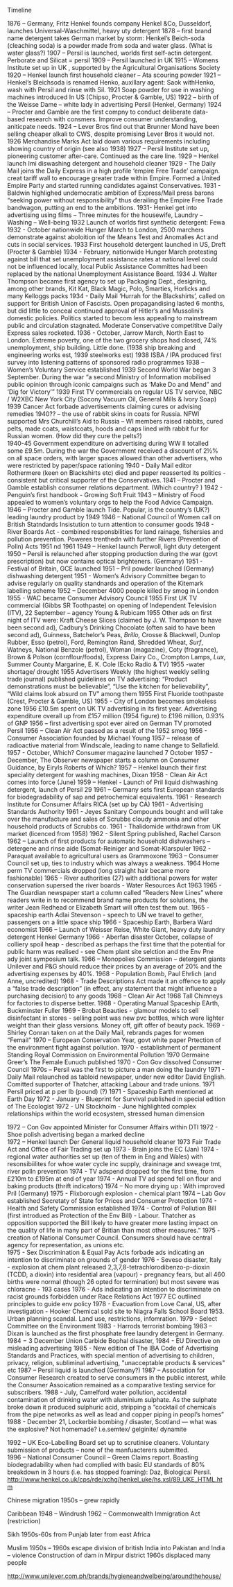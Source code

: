 Timeline
1876 – Germany, Fritz Henkel founds company Henkel &Co, Dusseldorf, launches Universal-Waschmittel, heavy uty detergent 1878 – first brand name detergent takes German market by storm: Henkel’s Beich-soda (cleaching soda) is a powder made from soda and water glass. (What is water glass?)1907 – Persil is launched, worlds first self-actin detergent. Perborate and Silicat = persil1909 – Persil launched in UK1915 – Womens Institute set up in UK , supported by the Agricultural Organisations Society 1920 – Henkel launch first household cleaner – Ata scouring powder1921 – Henkel’s Bleichsoda is renamed Henko, auxillary agent: Saok withHenko, wash with Persil and rinse with Sil. 1921 Soap powder for use in washing machines introduced In US (Chipso, Procter & Gamble, US) 1922 – birth of the Weisse Dame – white lady in advertising Persil (Henkel, Germany)1924 – Procter and Gamble are the first compny to conduct deliberate data-based research with consmers. Improve consumer understanding, aniticpate needs. 1924 – Lever Bros find out that Brunner Mond have been selling cheaper alkali to CWS, despite promising Lever Bros it would  not. 1926 Merchandise Marks Act laid down various requirements including showing country of origin (see also 1938) 1927 – Persil Institute set up, pioneering customer after-care. Continued as the care line.1929 – Henkel launch Imi diswashing detergent and household cleaner
1929 - The Daily Mail joins the Daily Express in a high profile ‘empire Free Trade’ campaign. creat tariff wall to encourage greater trade within Empire. Formed a United Empire Party and started running candidates against Conservatives.
1931 - Baldwin highlighed undemocratic ambition of Express/Mail press barons “seeking power without responsibility” thus derailing the Empire Free Trade bandwagon, putting an end to the ambitions. 
1931- Henkel get into advertising using films – Three minutes for the housewife, Laundry – Washing – Well-being1932 Launch of worlds first synthetic detergent: Fewa
1932 - October nationwide Hunger March to London, 2500 marchers demonstrate against aboloition iof the Means Test and Anomalies Act and cuts in social services. 1933 First household detergent launched in US, Dreft (Procter & Gamble) 
1934 - February, nationwide Hunger March protesting against bill that set unemployment assistance rates at national level could not be influenced locally,  local Public Assistance Committes had been replaced by the national Unemployment Assistance Board. 
1934 J. Walter Thompson became first agency to set up Packaging Dept., designing, among other brands, Kit Kat, Black Magic, Polo, Smarties, Horlicks and many Kelloggs packs
1934 - Daily Mail ‘Hurrah for the Blackshirts’, called on support for British Union of Fascists. Open propagandising lasted 6 months, but did little to conceal continued approval of Hitler’s and Mussolini’s domestic policies. Politics started to becom less appealing to mainstream public and circulation stagnated. Moderate Conservative competititve Daily Express sales rocketed.
1936 - October, Jarrow March, North East to London. Extreme poverty, one of the two grocery shops had closed, 74% unemployment, ship building. Little done. (1938 ship breaking and engineering works est, 1939 steelworks est)
1938 ISBA / IPA produced first survey into listening patterns of sponsored radio programmes 1938 – Women’s Voluntary Service established1939     Second World War began 3 September. During the war “a second Ministry of Information mobilised public opinion through iconic campaigns such as ‘Make  Do and Mend” and ‘Dig for Victory’”1939 First TV commercials on regular US  TV service, NBC / W2XBC New York City  (Socony Vacuum Oil, General Mills & Ivory Soap)1939 Cancer Act forbade advertisements claiming cures or advising remedies1940?? – the use of rabbit skins in coats for Russia. NFWI supported Mrs Churchill’s Aid to Russia – WI members raised rabbits, cured pelts, made coats, waistcoats, hoods and caps lined with rabbit fur for Russian women.  (How did they cure the pelts?)  1940-45 Government expenditure on advertising during WW II totalled some £9.5m. During the war the Government received a discount of 2½% on all space orders, with larger spaces allowed than other advertisers, who were restricted by paper/space rationing 
1940 - Daily Mail editor Rothermere (keen on Blackshirts etc) died and paper reasserted its politics - consistent but critical supporter of the Conservatives. 1941 – Procter and Gamble establish consumer relations department. (Which country? )
1942 - Penguin’s first handbook - Growing Soft Fruit
1943 – Ministry of Food appealed to women’s voluntary orgs to help the Food Advice Campaign. 1946 – Procter and Gamble launch Tide. Popular, is the country’s (UK?) leading laundry product by 19491946 – National  Council of Women call on British Statndards Insistution to turn attention to consumer goods
1948 - River Boards Act - combined responsbilities for land rainage, fishersies and pollution prevention. Poweres trenthedn with further Rivers (Prevention of Polln) Acts 1951 nd 1961
1949 – Henkel launch Perwoll, light duty detergent1950 – Persil is relaunched after stopping production during the war (govt prescription) but now contains optical brighteners. (Germany)
1951 - Festival of Britain, GCE launched1951 – Pril powder launched (Germany) dishwashing detergent 1951 - Women’s Advisory Committee began to advise regularly on quality standnards and operation of the Kitemark labelling scheme1952 – December 4000 people killed by smog in London 1955 - WAC became Consumer Advisory Council1955 First UK TV commercial (Gibbs SR Toothpaste) on opening of Independent Television (ITV), 22 September – agency Young & Rubicam1955                Other ads on first night of ITV were: Kraft Cheese Slices (claimed by J. W. Thompson to have been second ad), Cadbury’s Drinking Chocolate   (often said to have been second ad), Guinness, Batchelor’s Peas, *Brillo,* Crosse & Blackwell, Dunlop Rubber, Esso (petrol), Ford, Remington Rand, Shredded Wheat, *Surf*, Watneys, National Benzole (petrol), Woman (magazine), Coty (fragrance), Brown & Polson (cornflour/foods), Express Dairy Co., Crompton Lamps, *Lux*, Summer County Margarine, E. K. Cole (Ecko Radio & TV)1955 -water shortage/ drought1955 Advertisers Weekly (the highest weekly selling trade journal) published  guidelines on TV advertising: “Product demonstrations must be believable”,  “Use the kitchen for believability”, “Wild claims look absurd on TV” among them
1955 First Fluoride toothpaste (Crest, Procter & Gamble, US)
1955 - City of London becomes smokeless zone
1956 £10.5m spent on UK TV advertising in its first year. Advertising expenditure overall up from £157 million (1954 figure) to £196 million, 0.93% of GNP1956 – first advertising spot ever aired on German TV promoted Persil1956 – Clean Air Act passed as a result of the 1952 smog1956 - Consumer Association founded by  Michael Young1957 – release of radioactive material from Windscale, leading to name change to Sellafield. 1957 - October, Which? Consumer magazine launched 7 October
1957 - December, The Observer newspaper starts a column on Consumer Guidance, by Eiryls Roberts of Which?1957 – Henkel launch their first speciality detergent for washing machines, Dixan
1958 - Clean Air Act comes into force (June)
1959 – Henkel - Launch of Pril liquid dishwashing detergent, launch of Persil 291961 – Germany sets first European standards for biodegradability of sap and petrochemical equivalents. 1961 - Research Institute for Consumer Affairs RICA (set up by CA)
1961 - Advertising Standards Authority
1961 - Jeyes Sanitary Compounds bought and will take over the manufacture and sales of Scrubbs cloudy ammonia and other household products of Scrubbs co. 
1961 - Thalidomide withdrawn from UK market (licenced from 1958)
1962 - Silent Spring published, Rachel Carson
1962 – Launch of first products for automatic household dishwashers – detergene and rinse aide (Somat-Reiniger and Somat-Klarspuler
1962 - Paraquat available to agricultural users as Grammoxone
1963 – Consumer Council set up, ties to industry which was always a weakness. 1964 Home perm TV commercials dropped (long straight hair became more  fashionable) 
1965 - River authorities (27) with additional powers for water conservation supersed the river boards - Water Resources Act 1963
1965 - The Guardian newspaper start a column called “Readers New Lines” where readers write in to recommend brand name products for solutions, the writer Jean Redhead or Elizabeth Smart will often test them out. 
1965 - spaceship earth Adlai Stevenson - speech to UN we travel to gether, passengers on a little space ship
1966 - Spaceship Earth, Barbera Ward economist
1966 – Launch of Weisser Reise, White Giant, heavy duty laundry detergent Henkel Germany
1966 - Aberfan disaster October, collapse of colliery spoil heap - described as perhaps the first time that the potential for public harm was realised  - see Chem plant site selction and the Env Pne ady joint symposium talk.
1966 – Monopolies Commission – detergent giants Unilever and P&G should reduce their prices by an average of 20% and the advertising expenses by 40%. 
1968 - Population Bomb, Paul Ehrlich (and Anne, uncredited)
1968 - Trade Descriptions Act made it an offence to apply a “false trade description” (in effect, any statement that might influence a purchasing  decision) to any goods 1968 – Clean Air Act 1968 Tall Chimneys for factories to disperse better. 
1968 - Operating Manual Spaceship EArth, Buckminster Fuller
1969 - Brobat Beauties - glamour models to sell disinfectant in stores - selling point was new pvc bottles, which were lighter weight than their glass versions. Money off, gift offer of beauty pack. 
1969 - Shirley Conran taken on at the Daily Mail, rebrands pages for women “Femail”
1970 – European Conservation Year, govt white paper Prtection of the environment fight against pollution. 
1970 - establishment of permanent Standing Royal Commission on Environmental Pollution 1970 Germaine Greer’s The Female Eunuch published1970 - Con Gov dissolved Consumer Council1970s – Persil was the first to picture a man doing the laundry
1971 - Daily Mail relaunched as tabloid newspaper, under new editor David English. Comitted supporter of Thatcher, attacking Labour and trade unions. 
1971 Persil priced at p per lb (pound) (?) 
1971 - Spaceship Earth mentioned at Earth Day 
1972 - January  - Blueprint for Survival published in special edition of The Ecologist
1972 - UN Stockholm - June highlighted complex relationships within the world ecosystem, stressed human dimension

1972 – Con Gov appointed Minister for Consumer Affairs within DTI1972 - Shoe polish advertising began a marked decline     1972 – Henkel launch Der General liquid household cleaner1973 Fair Trade Act and Office of Fair Trading set up 
1973 - Brain joins the EC (Jan)
1974 - regional water authorities set up (ten of them in Eng and Wales) with resonsibiilites for whoe water cycle inc supply, draininage and sweage tmt, river polln prevention
1974 - TV adspend dropped for the first time, from £210m to £195m at end of year 1974 - Annual TV ad spend fell on flour and baking products (thrift indicators) 1974 – No more drying up : With improved Pril (Germany)
1975 - Flixborough explosion - chemical plant
1974 – Lab Gov established Secretaty of State for Prices and Consumer Protection
1974 - Health and Safety Commission established
1974 - Control of Pollution Bill (first introdued as Protection of the Env Bill) - Labour. Thatcher as opposition supported the Bill likely to have  greater more lasting impact on the quality of life in many part of Britian than most other measures.”
1975 - creation of National Consumer Council.  Consumers should have central agency for representation, as unions etc.  1975 - Sex Discrimination & Equal Pay Acts forbade ads indicating an intention to discriminate on grounds of gender
1976 - Seveso disaster, Italy - explosion at chem plant released 2,3,7,8-tetrachlorodibenzo-p-dioxin (TCDD, a dioxin) into residential area (vapour) -  pregnancy fears, but all 460 births were normal (though 26 opted for termination) but most severe was chloracne - 193 cases
1976 - Ads indicating an intention to discriminate on racist grounds forbidden under Race Relations Act
1977 EC outlined principles to guide env policy
1978 - Evacuation from Love Canal, US, after investigation - Hooker Chemical sold site to Niagra Falls School Board 1953. Urban planning scandal. Land use, restrictions, infomration. 
1979 - Select Committee on the Environment
1983 - Harrods terrorist bombing 1983 – Dixan is launched  as the first phosphate free laundry detergent in Germany. 
1984 − 3 December Union Carbide Bophal disaster, 
1984 - EU Directive on misleading advertising
1985 - New edition of The IBA Code of Advertising Standards and Practices, with special mention of advertising to children, privacy, religion, subliminal advertising, "unacceptable products & services" etc 1987 – Persil liquid is launched (Germany?) 1987 – Association for Consumer Research created to serve consumers in the public interest, while the Consumer Assoication remained as a comparative testing service for subscribers.
1988 - July, Camelford water pollution, accidental contamination of drinking water with aluminium sulphate. As the sulphate broke down it produced sulphuric acid, stripping a “cocktail of chemicals from the pipe networks as well as lead and copper piping in peopl’s homes”
1988 - December 21, Lockerbie bombing / disaster, Scotland  — what was the explosive? Not homemade? i.e.semtex/ gelginite/ dynamite1992 – UK Eco-Labelling Board set up to scrutinise cleaners.  Voluntary submission of products – none of the manfuacterers submitted.  1996 – National Consumer Council – Green Claims report. Boasting biodegradability when had complied with basic EU standards of 80% breakdown in 3 hours (i.e. has stopped foaming): Daz, Biological Persil. http://www.henkel.co.uk/cps/rde/xchg/henkel_uke/hs.xsl/89_UKE_HTML.htm Chinese migration1950s – grew rapidly Caribbean1948 – Windrush1962 – Commonwealth Immigration Act (restriction)Sikh1950s-60s from Punjablater from east AfricaMuslim1950s – 1960s escape division of british India into Pakistan and India – violenceConstruction of dam in Mirpur district 1960s displaced many peoplehttp://www.unilever.com.ph/brands/hygieneandwelbeing/aroundthehouse/ 